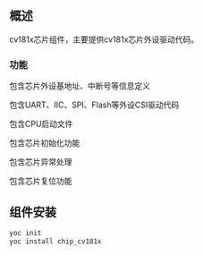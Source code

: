 ## 概述

cv181x芯片组件，主要提供cv181x芯片外设驱动代码。

### 功能

包含芯片外设基地址、中断号等信息定义

包含UART、IIC、SPI、Flash等外设CSI驱动代码

包含CPU启动文件

包含芯片初始化功能

包含芯片异常处理

包含芯片复位功能

## 组件安装

```bash
yoc init
yoc install chip_cv181x
```

